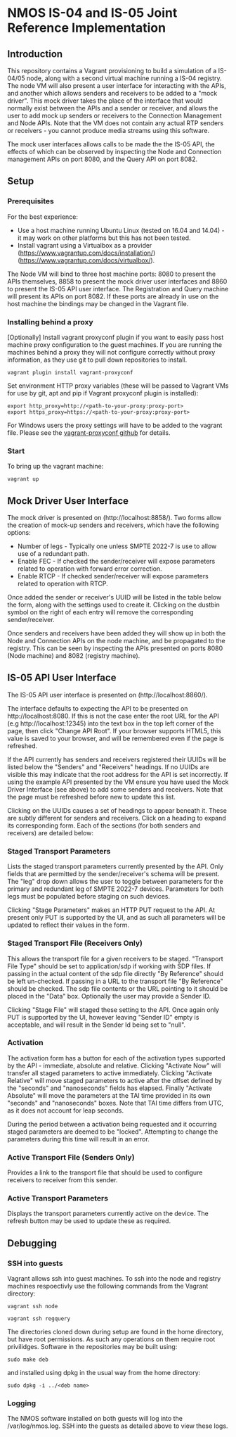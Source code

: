 # NMOS IS-04 and IS-05 Joint Reference Implementation

## Introduction

This repository contains a Vagrant provisioning to build a simulation of a IS-04/05 node, along with a second virtual machine running a IS-04 registry.
The node VM will also present a user interface for interacting with the APIs, and another which allows senders and receivers to be added to a "mock driver". This mock driver takes the place of the interface that would normally exist between the APIs and a sender or receiver, and allows the user to add mock up senders or receivers to the Connection Management and Node APIs. Note that the VM does not contain any actual RTP senders or receivers - you cannot produce media streams using this software.

The mock user interfaces allows calls to be made the the IS-05 API, the effects of which can be observed by inspecting the Node and Connection management APIs on port 8080, and the Query API on port 8082.

## Setup

### Prerequisites

For the best experience:
- Use a host machine running Ubuntu Linux (tested on 16.04 and 14.04) - it may work on other platforms but this has not been tested.
- Install vagrant using a Virtualbox as a provider (https://www.vagrantup.com/docs/installation/) (https://www.vagrantup.com/docs/virtualbox/).

The Node VM will bind to three host machine ports: 8080 to present the APIs themselves, 8858 to present the mock driver user interfaces and 8860 to present the IS-05 API user interface. The Registration and Query machine will present its APIs on port 8082. If these ports are already in use on the host machine the bindings may be changed in the Vagrant file.

### Installing behind a proxy

[Optionally] Install vagrant proxyconf plugin if you want to easily pass host machine proxy configuration to the guest machines. If you are running the machines behind a proxy they will not configure correctly without proxy information, as they use git to pull down repositories to install.
```
vagrant plugin install vagrant-proxyconf
```

Set environment HTTP proxy variables (these will be passed to Vagrant VMs for use by git, apt and pip if Vagrant proxyconf plugin is installed):
```
export http_proxy=http://<path-to-your-proxy:proxy-port>
export https_proxy=https://<path-to-your-proxy:proxy-port>
```

For Windows users the proxy settings will have to be added to the vagrant file. Please see the [vagrant-proxyconf github](https://github.com/tmatilai/vagrant-proxyconf) for details.

### Start

To bring up the vagrant machine:

```
vagrant up
```

## Mock Driver User Interface

The mock driver is presented on (http://localhost:8858/). Two forms allow the creation of mock-up senders and receivers, which have the following options:

* Number of legs - Typically one unless SMPTE 2022-7 is use to allow use of a redundant path.
* Enable FEC - If checked the sender/receiver will expose parameters related to operation with forward error correction.
* Enable RTCP - If checked sender/receiver will expose parameters related to operation with RTCP.

Once added the sender or receiver's UUID will be listed in the table below the form, along with the settings used to create it. Clicking on the dustbin symbol on the right of each entry will remove the corresponding sender/receiver.

Once senders and receivers have been added they will show up in both the Node and Connection APIs on the node machine, and be propagated to the registry. This can be seen by inspecting the APIs presented on ports 8080 (Node machine) and 8082 (registry machine).

## IS-05 API User Interface

The IS-05 API user interface is presented on (http://localhost:8860/).

The interface defaults to expecting the API to be presented on http://localhost:8080. If this is not the case enter the root URL for the API (e.g http://localhost:12345) into the text box in the top left corner of the page, then click "Change API Root". If your browser supports HTML5, this value is saved to your browser, and will be remembered even if the page is refreshed.

If the API currently has senders and receivers registered their UUIDs will be listed below the "Senders" and "Receivers" headings. If no UUIDs are visible this may indicate that the root address for the API is set incorrectly. If using the example API presented by the VM ensure you have used the Mock Driver Interface (see above) to add some senders and receivers. Note that the page must be refreshed before new to update this list.

Clicking on the UUIDs causes a set of headings to appear beneath it. These are subtly different for senders and receivers. Click on a heading to expand its corresponding form. Each of the sections (for both senders and receivers) are detailed below:

### Staged Transport Parameters

Lists the staged transport parameters currently presented by the API. Only fields that are permitted by the sender/receiver's schema will be present. The "leg" drop down allows the user to toggle between parameters for the primary and redundant leg of SMPTE 2022-7 devices. Parameters for both legs must be populated before staging on such devices.

Clicking "Stage Parameters" makes an HTTP PUT request to the API. At present only PUT is supported by the UI, and as such all parameters will be updated to reflect their values in the form.


### Staged Transport File (Receivers Only)

This allows the transport file for a given receivers to be staged. "Transport File Type" should be set to application/sdp if working with SDP files. If passing in the actual content of the sdp file directly "By Reference" should be left un-checked. If passing in a URL to the transport file "By Reference" should be checked. The sdp file contents or the URL pointing to it should be placed in the "Data" box. Optionally the user may provide a Sender ID.

Clicking "Stage File" will staged these setting to the API. Once again only PUT is supported by the UI, however leaving "Sender ID" empty is acceptable, and will result in the Sender Id being set to "null".

### Activation

The activation form has a button for each of the activation types supported by the API - immediate, absolute and relative. Clicking "Activate Now" will transfer all staged parameters to active immediately. Clicking "Activate Relative" will move staged parameters to active after the offset defined by the "seconds" and "nanoseconds" fields has elapsed. Finally "Activate Absolute" will move the parameters at the TAI time provided in its own "seconds" and "nanoseconds" boxes. Note that TAI time differs from UTC, as it does not account for leap seconds.

During the period between a activation being requested and it occurring staged parameters are deemed to be "locked". Attempting to change the parameters during this time will result in an error.

### Active Transport File (Senders Only)

Provides a link to the transport file that should be used to configure receivers to receiver from this sender.

### Active Transport Parameters

Displays the transport parameters currently active on the device. The refresh button may be used to update these as required.

## Debugging

### SSH into guests

Vagrant allows ssh into guest machines. To ssh into the node and registry machines respoectivly use the following commands from the Vagrant directory:

```
vagrant ssh node
```

```
vagrant ssh regquery
```

The directories cloned down during setup are found in the home directory, but have root permissions. As such any operations on them require root privilidges. Software in the repositories may be built using:

```
sudo make deb
```

and installed using dpkg in the usual way from the home directory:

```
sudo dpkg -i ../<deb name>
```

### Logging

The NMOS software installed on both guests will log into the /var/log/nmos.log. SSH into the guests as detailed above to view these logs.
